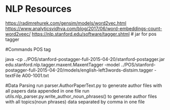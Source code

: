 # NLP Resources
https://radimrehurek.com/gensim/models/word2vec.html
https://www.analyticsvidhya.com/blog/2017/06/word-embeddings-count-word2veec/
https://nlp.stanford.edu/software/tagger.shtml # jar for pos tagger

#Commands POS tag

java -cp ../POS/stanford-postagger-full-2015-04-20/stanford-postagger.jar  edu.stanford.nlp.tagger.maxent.MaxentTagger -model ../POS/stanford-postagger-full-2015-04-20/models/english-left3words-distsim.tagger -textFile  A00-1001.txt


#Data Parsing
run parser.AuthorPaperText.py to generate author files with all papers data appended in one file
run utils.nlp_parser.py.write_author_noun_phrases() to generate author files with all topics(noun phrases) data separated by comma in one file
